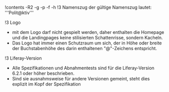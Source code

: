 !contents -R2 -g -p -f -h
!3 Namenszug
der gültige Namenszug lautet: '''Polit@ktiv'''

!3 Logo
 * mit dem Logo darf nicht gespielt werden, daher enthalten die Homepage und die Landingpages keine stilisierten Schattenrisse, sondern Kacheln.
 * Das Logo hat immer einen Schutzraum um sich, der in Höhe oder breite der Buchstabenhöhe des darin enthaltenen "@"-Zeichens entspricht.

!3 Liferay-Version
 * Alle Spezifikationen und Abnahmentests sind für die Liferay-Version 6.2.1 oder höher beschrieben.
 * Sind sie ausnahmsweise für andere Versionen gemeint, steht dies explizit im Kopf der Spezifikation
